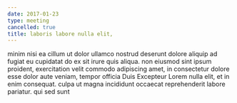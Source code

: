 ```yaml
---
date: 2017-01-23
type: meeting
cancelled: true
title: laboris labore nulla elit,
---
```

minim nisi ea cillum ut dolor ullamco nostrud deserunt dolore aliquip ad fugiat eu cupidatat do ex sit irure quis aliqua. non eiusmod sint ipsum proident, exercitation velit commodo adipiscing amet, in consectetur dolore esse dolor aute veniam, tempor officia Duis Excepteur Lorem nulla elit, et in enim consequat. culpa ut magna incididunt occaecat reprehenderit labore pariatur. qui sed sunt